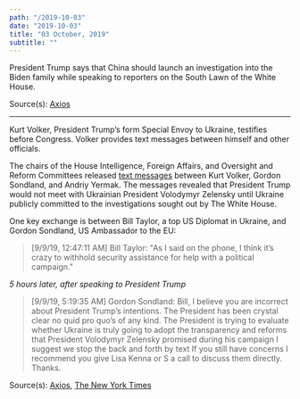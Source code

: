 ```yaml
---
path: "/2019-10-03"
date: "2019-10-03"
title: "03 October, 2019"
subtitle: ""
---
```


President Trump says that China should launch an investigation into the Biden family while speaking to reporters on the South Lawn of the White House.

<youtube id="h1Q67tAUiMg"></youtube>

<span class="sources">
Source(s): <a href="https://www.axios.com/trump-china-investigate-joe-biden-f7d034bf-91ea-4ede-a879-6b86c36e719a.html" target="_blank" rel="noopener noreferrer">Axios</a>
</span>

---

Kurt Volker, President Trump’s form Special Envoy to Ukraine, testifies before Congress. Volker provides text messages between himself and other officials.

The chairs of the House Intelligence, Foreign Affairs, and Oversight and Reform Committees released <a href="https://foreignaffairs.house.gov/_cache/files/a/4/a4a91fab-99cd-4eb9-9c6c-ec1c586494b9/621801458E982E9903839ABC7404A917.chairmen-letter-on-state-departmnent-texts-10-03-19.pdf" target="_blank" rel="noopener noreferrer">text messages</a> between Kurt Volker, Gordon Sondland, and Andriy Yermak. The messages revealed that President Trump would not meet with Ukrainian President Volodymyr Zelensky until Ukraine publicly committed to the investigations sought out by The White House.

One key exchange is between Bill Taylor, a top US Diplomat in Ukraine, and Gordon Sondland, US Ambassador to the EU:

> [9/9/19, 12:47:11 AM] Bill Taylor: "As I said on the phone, I think it’s crazy to withhold security assistance for help with a political campaign."

_5 hours later, after speaking to President Trump_

> [9/9/19, 5:19:35 AM] Gordon Sondland: Bill, I believe you are incorrect about President Trump’s intentions. The President has been crystal clear no quid pro quo’s of any kind. The President is trying to evaluate whether Ukraine is truly going to adopt the transparency and reforms that President Volodymyr Zelensky promised during his campaign I suggest we stop the back and forth by text If you still have concerns I recommend you give Lisa Kenna or S a call to discuss them directly. Thanks.

<span class="sources">
Source(s): <a href="https://www.axios.com/kurt-volker-text-messages-ukraine-trump-house-democrats-5fd4d718-378f-4c0f-8d2a-b2560bd2d6d3.html" target="_blank" rel="noopener noreferrer">Axios</a>, <a href="https://www.nytimes.com/2019/10/03/us/politics/trump-ukraine.html" target="_blank" rel="noopener noreferrer">The New York Times</a>
</span>
